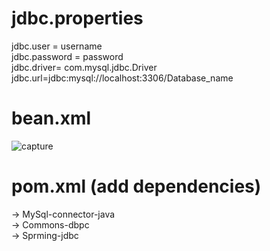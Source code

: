 # jdbc.properties
 jdbc.user = username<br/>
 jdbc.password = password<br/>
 jdbc.driver= com.mysql.jdbc.Driver<br/>
 jdbc.url=jdbc:mysql://localhost:3306/Database_name<br/>
 
# bean.xml
![capture](https://user-images.githubusercontent.com/26745548/37391084-59c0e500-2794-11e8-89b2-7c200841f70f.PNG)
# pom.xml (add dependencies)
-> MySql-connector-java<br/>
-> Commons-dbpc<br/>
-> Sprming-jdbc<br/>

